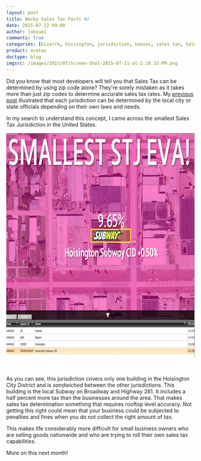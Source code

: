 ```yaml
---
layout: post
title: Wacky Sales Tax Facts #2
date: 2015-07-22 09:00
author: lokeuei
comments: true
categories: [bizarre, hoisington, jurisdiction, kansas, sales tax, Sales Tax APIs, small, subway, weird]
product: avatax
doctype: blog
imgsrc: /images/2015/07/Screen-Shot-2015-07-21-at-2.38.32-PM.png
---
```

Did you know that most developers will tell you that Sales Tax can be determined by using zip code alone? They're sorely mistaken as it takes more than just zip codes to determine accurate sales tax rates. My <a href="/blog/2015/06/16/the-business-of-sales-tax-is-bizarre">previous post</a> illustrated that each jurisdiction can be determined by the local city or state officials depending on their own laws and needs.

In my search to understand this concept, I came across the smallest Sales Tax Jurisdiction in the United States.

<a href="/images/2015/07/Screen-Shot-2015-07-21-at-2.38.32-PM.png"><img class="alignleft wp-image-9270 size-full" src="/images/2015/07/Screen-Shot-2015-07-21-at-2.38.32-PM.png" alt="Screen Shot 2015-07-21 at 2.38.32 PM" width="807" height="599" /></a>

&nbsp;

As you can see, this jurisdiction covers only one building in the Hoisington City District and is <em>sandwiched</em> between the other jurisdictions. This building is the local Subway on Broadway and Highway 281. It includes a half percent more tax than the businesses around the area. That makes sales tax determination something that requires rooftop level accuracy. Not getting this right could mean that your business could be subjected to penalties and fines when you do not collect the right amount of tax.

This makes life considerably more difficult for small business owners who are selling goods nationwide and who are trying to roll their own sales tax capabilities.

More on this next month!
